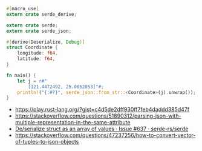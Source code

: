 ```rust
#[macro_use]
extern crate serde_derive;

extern crate serde;
extern crate serde_json;

#[derive(Deserialize, Debug)]
struct Coordinate {
    longitude: f64, 
    latitude: f64,
}

fn main() {
    let j = r#"
        [121.4472492, 25.0052053]"#;
    println!("{:#?}", serde_json::from_str::<Coordinate>(j).unwrap());
}
```

- https://play.rust-lang.org/?gist=c4d5de2dff930ff7feb4daddd385d47f
- https://stackoverflow.com/questions/51890312/parsing-json-with-multiple-representation-in-the-same-attribute
- [De/serialize struct as an array of values · Issue #637 · serde-rs/serde](https://github.com/serde-rs/serde/issues/637)
- https://stackoverflow.com/questions/47237256/how-to-convert-vector-of-tuples-to-json-objects
